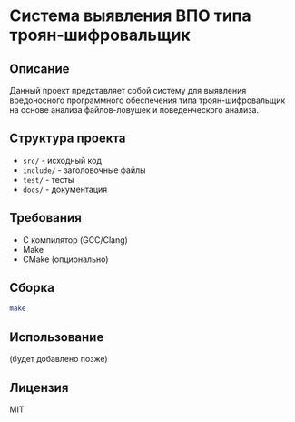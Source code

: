 # Система выявления ВПО типа троян-шифровальщик

## Описание
Данный проект представляет собой систему для выявления вредоносного программного обеспечения типа троян-шифровальщик на основе анализа файлов-ловушек и поведенческого анализа.

## Структура проекта
- `src/` - исходный код
- `include/` - заголовочные файлы
- `test/` - тесты
- `docs/` - документация

## Требования
- C компилятор (GCC/Clang)
- Make
- CMake (опционально)

## Сборка
```bash
make
```

## Использование
(будет добавлено позже)

## Лицензия
MIT 